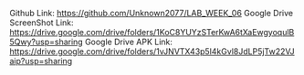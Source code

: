 Github Link:
https://github.com/Unknown2077/LAB_WEEK_06
Google Drive ScreenShot Link:
https://drive.google.com/drive/folders/1KoC8YUYzSTerKwA6tXaEwgyoqulB5Qwy?usp=sharing
Google Drive APK Link:
https://drive.google.com/drive/folders/1vJNVTX43p5l4kGvl8JdLP5jTw22VJaip?usp=sharing
